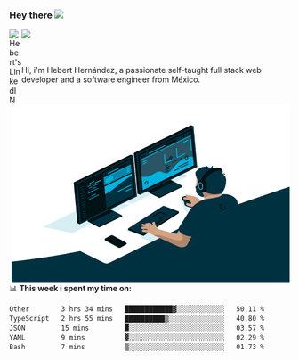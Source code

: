 ### Hey there <img src="https://media.giphy.com/media/hvRJCLFzcasrR4ia7z/giphy.gif" width="25px">
<a href="https://www.linkedin.com/in/evertcode/" target="_blank">
  <img align="left" alt="Hebert's LinkedIN" width="22px" src="https://raw.githubusercontent.com/peterthehan/peterthehan/master/assets/linkedin.svg" />
</a>

![](https://visitor-badge.glitch.me/badge?page_id=evertcode.evertcode)

<br />

Hi, i'm Hebert Hernández, a passionate self-taught full stack web developer and a software engineer from México.

<img align="right" alt="GIF" src="https://github.com/evertcode/evertcode/blob/master/code.gif?raw=true" width="500" height="320" />

📊 **This week i spent my time on:**

<!--START_SECTION:waka-->

```txt
Other        3 hrs 34 mins   ████████████▓░░░░░░░░░░░░   50.11 %
TypeScript   2 hrs 55 mins   ██████████▒░░░░░░░░░░░░░░   40.80 %
JSON         15 mins         █░░░░░░░░░░░░░░░░░░░░░░░░   03.57 %
YAML         9 mins          ▓░░░░░░░░░░░░░░░░░░░░░░░░   02.29 %
Bash         7 mins          ▒░░░░░░░░░░░░░░░░░░░░░░░░   01.73 %
```

<!--END_SECTION:waka-->
